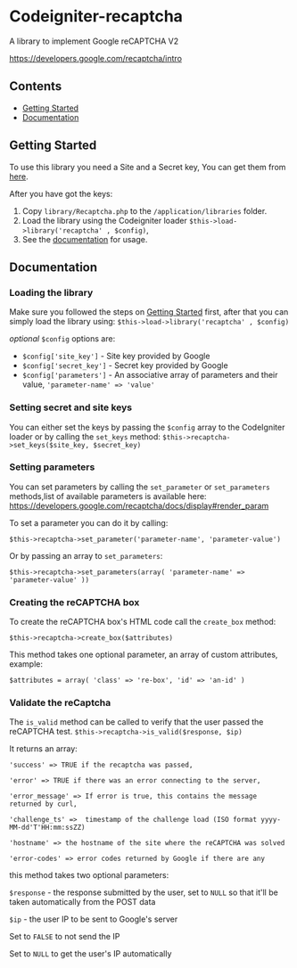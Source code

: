 # Codeigniter-recaptcha
 A library to implement Google reCAPTCHA V2
 
 https://developers.google.com/recaptcha/intro
## Contents

  * [Getting Started](#getting-started)
  * [Documentation](#documentation)
  
 ## Getting Started

To use this library you need a Site and a Secret key, You can get them from [here](https://www.google.com/recaptcha/admin).

After you have got the keys:

  1. Copy `library/Recaptcha.php` to the `/application/libraries` folder.
  2. Load the library using the Codeigniter loader `$this->load->library('recaptcha' , $config)`, 
  3. See the [documentation](#documentation) for usage.

 ## Documentation
  ### Loading the library
Make sure you followed the steps on [Getting Started](#getting-started) first, after that you can simply load the library using:
`$this->load->library('recaptcha' , $config)`

*optional* `$config` options are:
  * `$config['site_key']` - Site key provided by Google
  * `$config['secret_key']` - Secret key provided by Google
  * `$config['parameters']` - An associative array of parameters and their value, `'parameter-name' => 'value'`
  
  ### Setting secret and site keys
  You can either set the keys by passing the `$config` array to the CodeIgniter loader or by calling the `set_keys` method:
  `$this->recaptcha->set_keys($site_key, $secret_key)`
  
  ### Setting parameters
  You can set parameters by calling the `set_parameter` or `set_parameters` methods,list of available parameters is available here: https://developers.google.com/recaptcha/docs/display#render_param
  
  To set a parameter you can do it by calling:
  
  `$this->recaptcha->set_parameter('parameter-name', 'parameter-value')`
  
  Or by passing an array to `set_parameters`:
  
  `$this->recaptcha->set_parameters(array(
  	'parameter-name' => 'parameter-value'
  ))`
  
  ### Creating the reCAPTCHA box
  To create the reCAPTCHA box's HTML code call the `create_box` method:
  
  `$this->recaptcha->create_box($attributes)`
  
  This method takes one optional parameter, an array of custom attributes, example:
  
  `$attributes = array(
  	'class' => 're-box',
	'id' => 'an-id'
  )
  `
 
  ### Validate the reCaptcha
  The `is_valid` method can be called to verify that the user passed the reCAPTCHA test.
  `$this->recaptcha->is_valid($response, $ip)`
  
  It returns an array:
	
	'success' => TRUE if the recaptcha was passed,
	
	'error' => TRUE if there was an error connecting to the server,
	
	'error_message' => If error is true, this contains the message returned by curl,
	
	'challenge_ts' =>  timestamp of the challenge load (ISO format yyyy-MM-dd'T'HH:mm:ssZZ)
	
	'hostname' => the hostname of the site where the reCAPTCHA was solved
	
	'error-codes' => error codes returned by Google if there are any
	
  
  this method takes two optional parameters:
  
  `$response` - the response submitted by the user, set to `NULL` so that it'll be taken automatically from the POST data
  
  `$ip` - the user IP to be sent to Google's server
  
  Set to `FALSE` to not send the IP
  
  Set to `NULL` to get the user's IP automatically
